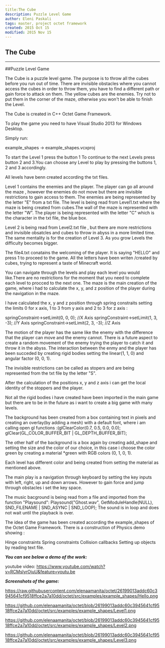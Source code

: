 ```yaml
---
title:The Cube
description: Puzzle Level Game
author: Eleni Paskali
tags: master, project octet framework
created: 2015 Oct 15
modified: 2015 Nov 15
---
```

The Cube
---------
---------
##Puzzle Level Game

The Cube is a puzzle level game. The purpose is to throw all the cubes before you run out of time. 
There are invisible obstacles where you cannot access the cubes in order to throw them, you have to find 
a different path or gain force to attack on them.
The yellow cubes are the enemies. Try not to put them in the corner of the maze, otherwise you won't be able to finish the Level.

The Cube is created in C++ Octet Game Framework. 

To play the game you need to have Visual Studio 2013 for Windows Desktop.

 Simply run:

example_shapes -> example_shapes.vcxproj

To start the Level 1 press the button 1
To continue to the next Levels press button 2 and 3.You can choose any Level to play by  pressing the buttons 1, 2 and 3 accordingly.

All levels have benn created according the txt files.

Level 1 contains the enemies and the player. The player can go all around the maze , however the enemies do not move but there are invisible restrictions to gain access to them. The enemies are being represented by the letter "E" from a txt file. The level is being read from Level1.txt 
 where the maze is being created from cubes.The wall of the maze is represented with the letter "W". The player is being represented with the letter "C" which is the character in the txt file, the blue box.

Level 2 is being read from Level2.txt file , but there are more restrictions and invisible obsatcles and cubes to throw in abyss in a more limited time. The same mentality is for the creation of Level 3. As you grow Levels the difficulty becomes bigger.

The file4.txt conatains the welcoming of the player. It is saying "HELLO" and press 1 to proceed to the game. All the letters have been writen /created by cubes, trying to represent a taste of Minecraft world. 

You can navigate through the levels and play each level you would like.There are no restrictions for the moment that you need to complete each level to procced to the next one. The maze is the main creation of the game, where i had to calculate the x, y, and z position of the player during the navigation in the maze. 

I have calculated the x, y and z position through spring constraits setting the limits 0 for x axis, 1 to 3 from y axis and 2 to 3 for z axis :

springConstraint->setLimit(0, 0, 0); //X Axis
springConstraint->setLimit(1, 3, -3); //Y Axis
springConstraint->setLimit(2, 3, -3); //Z Axis

The motion of the player has the same like the enemy with the difference that the player can move and the enemy cannot. There is a future aspect to create a random movement of the enemy trying the player to catch it and throw it in the abyss.
The interaction between the enmy and the player has been succeded by creating rigid bodies setting the linear(1, 1, 0) and angular factor (0, 0, 1).

The invisible restrictions can be called as stopers and are being represented from the txt file by the letter "S".

After the calculation of the positions  x, y and z axis  i can get the local identity of the stoppers and the player.

Not all the rigid bodies i have created have been imported in the main game but there are to be in the future as i want to create a big game with many levels. 

The background has been created from a box containing text in pixels and creating an overlay(by adding a mesh) with a default font, where i am calling  open gl functions :(glClearColor(0.7, 0.5, 0.0, 0.0);
glClear(GL_COLOR_BUFFER_BIT | GL_DEPTH_BUFFER_BIT);

 The other half of the background is a box again by creating add_shape and setting the size and the color of our choice, in this case i choose the color green by creating a material *green with RGB colors (0, 1, 0, 1).

Each level has different color and being created from setting the material as mentioned above.

The main play is a navigation through keyboard by setting the key inputs with left, right, up and down arrows. However to gain force and jump through obstacles i set the key space.

The music bacground is being read from a file and imported from the function "Playsound":
Playsound("Ghost.wav", GetModuleHandle(NULL), SND_FILENAME | SND_ASYNC | SND_LOOP);
The sound is in loop and does not wait until the playback is over.
 
The idea of the game has been created according the example_shapes of the Octet Game Framework.
There is a construction of Physics demo showing :

Hinge constraints
Spring constraints
Collision callbacks
Setting up objects by reading text file.


***You can see below a demo of the work:***

youtube video:
https://www.youtube.com/watch?v=RCMsIyrOjuU&feature=youtu.be

***Screenshots of the game:***

https://raw.githubusercontent.com/elenaamanita/octet/26199013addc60c3945641cf9518ffce2a7a10dd/octet/src/examples/example_shapes/Hello.png

https://github.com/elenaamanita/octet/blob/26199013addc60c3945641cf9518ffce2a7a10dd/octet/src/examples/example_shapes/Level1.png

https://github.com/elenaamanita/octet/blob/26199013addc60c3945641cf9518ffce2a7a10dd/octet/src/examples/example_shapes/Level2.png

https://github.com/elenaamanita/octet/blob/26199013addc60c3945641cf9518ffce2a7a10dd/octet/src/examples/example_shapes/Level3.png

